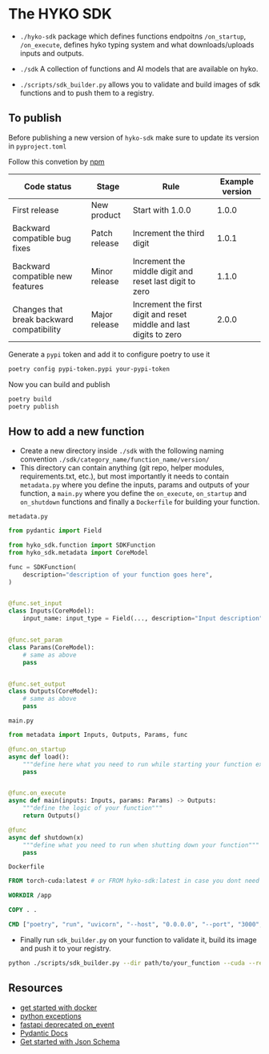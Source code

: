 # The HYKO SDK

- `./hyko-sdk` package which defines functions endpoitns `/on_startup`, `/on_execute`, defines hyko typing system and what downloads/uploads inputs and outputs.

- `./sdk` A collection of functions and AI models that are available on hyko.
- `./scripts/sdk_builder.py` allows you to validate and build images of sdk functions and to push them to a registry.

## To publish

Before publishing a new version of `hyko-sdk` make sure to update its version in `pyproject.toml`

Follow this convetion by [npm](https://docs.npmjs.com/about-semantic-versioning)

| Code status                            | Stage           | Rule                                                | Example version |
|----------------------------------------|-----------------|-----------------------------------------------------|-----------------|
| First release                          | New product     | Start with 1.0.0                                    | 1.0.0           |
| Backward compatible bug fixes          | Patch release   | Increment the third digit                          | 1.0.1           |
| Backward compatible new features       | Minor release   | Increment the middle digit and reset last digit to zero | 1.1.0           |
| Changes that break backward compatibility | Major release | Increment the first digit and reset middle and last digits to zero | 2.0.0 |

Generate a `pypi` token and add it to configure poetry to use it

```bash
poetry config pypi-token.pypi your-pypi-token
```

Now you can build and publish

```bash
poetry build
poetry publish
```

## How to add a new function

- Create a new directory inside `./sdk` with the following naming convention `./sdk/category_name/function_name/version/`
- This directory can contain anything (git repo, helper modules, requirements.txt, etc.), but most importantly it needs to contain `metadata.py` where you define the inputs, params and outputs of your function, a `main.py` where you define the `on_execute`, `on_startup` and `on_shutdown` functions and finally a `Dockerfile` for building your function.

`metadata.py`

```python
from pydantic import Field

from hyko_sdk.function import SDKFunction
from hyko_sdk.metadata import CoreModel

func = SDKFunction(
    description="description of your function goes here",
)


@func.set_input
class Inputs(CoreModel):
    input_name: input_type = Field(..., description="Input description") # example


@func.set_param
class Params(CoreModel):
    # same as above
    pass


@func.set_output
class Outputs(CoreModel):
    # same as above
    pass
```

`main.py`

```python
from metadata import Inputs, Outputs, Params, func

@func.on_startup
async def load():
    """define here what you need to run while starting your function ex. loading model weights."""
    pass


@func.on_execute
async def main(inputs: Inputs, params: Params) -> Outputs:
    """define the logic of your function"""
    return Outputs()

@func
async def shutdown(x)
    """define what you need to run when shutting down your function"""
    pass

```

`Dockerfile`

```Dockerfile
FROM torch-cuda:latest # or FROM hyko-sdk:latest in case you dont need torch and cuda

WORKDIR /app

COPY . .

CMD ["poetry", "run", "uvicorn", "--host", "0.0.0.0", "--port", "3000", "main:func"]
```

- Finally run `sdk_builder.py` on your function to validate it, build its image and push it to your registry.

```bash
python ./scripts/sdk_builder.py --dir path/to/your_function --cuda --registry registry.treafik.me
```

## Resources
- [get started with docker](https://docker-curriculum.com/)
- [python exceptions](https://dev.to/derlin/diving-deeper-into-python-exceptions-cf1?ref=dailydev)
- [fastapi deprecated on_event](https://fastapi.tiangolo.com/advanced/events/)
- [Pydantic Docs](https://docs.pydantic.dev/latest/)
- [Get started with Json Schema](https://json-schema.org/learn/getting-started-step-by-step)
